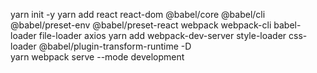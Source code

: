 yarn init -y
yarn add react react-dom @babel/core @babel/cli @babel/preset-env @babel/preset-react webpack webpack-cli babel-loader file-loader axios
yarn add webpack-dev-server style-loader css-loader @babel/plugin-transform-runtime -D \
yarn webpack serve --mode development